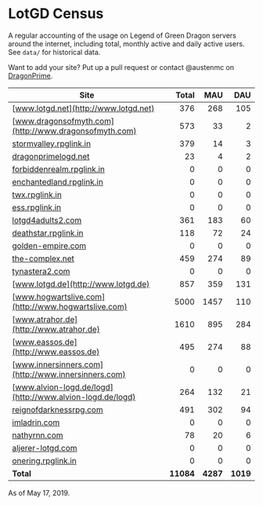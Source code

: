 # LotGD Census
A regular accounting of the usage on Legend of Green Dragon servers around the internet, including total, monthly active and daily active users. See `data/` for historical data.

Want to add your site? Put up a pull request or contact @austenmc on [DragonPrime](http://dragonprime.net).


Site | Total | MAU | DAU
--- | ---:| ---:| ---:
[www.lotgd.net](http://www.lotgd.net)|376|268|105
[www.dragonsofmyth.com](http://www.dragonsofmyth.com)|573|33|2
[stormvalley.rpglink.in](http://stormvalley.rpglink.in)|379|14|3
[dragonprimelogd.net](http://dragonprimelogd.net)|23|4|2
[forbiddenrealm.rpglink.in](http://forbiddenrealm.rpglink.in)|0|0|0
[enchantedland.rpglink.in](http://enchantedland.rpglink.in)|0|0|0
[twx.rpglink.in](http://twx.rpglink.in)|0|0|0
[ess.rpglink.in](http://ess.rpglink.in)|0|0|0
[lotgd4adults2.com](http://lotgd4adults2.com)|361|183|60
[deathstar.rpglink.in](http://deathstar.rpglink.in)|118|72|24
[golden-empire.com](http://golden-empire.com)|0|0|0
[the-complex.net](http://the-complex.net)|459|274|89
[tynastera2.com](http://tynastera2.com)|0|0|0
[www.lotgd.de](http://www.lotgd.de)|857|359|131
[www.hogwartslive.com](http://www.hogwartslive.com)|5000|1457|110
[www.atrahor.de](http://www.atrahor.de)|1610|895|284
[www.eassos.de](http://www.eassos.de)|495|274|88
[www.innersinners.com](http://www.innersinners.com)|0|0|0
[www.alvion-logd.de/logd](http://www.alvion-logd.de/logd)|264|132|21
[reignofdarknessrpg.com](http://reignofdarknessrpg.com)|491|302|94
[imladrin.com](http://imladrin.com)|0|0|0
[nathyrnn.com](http://nathyrnn.com)|78|20|6
[aljerer-lotgd.com](http://aljerer-lotgd.com)|0|0|0
[onering.rpglink.in](http://onering.rpglink.in)|0|0|0
**Total**|**11084**|**4287**|**1019**

As of May 17, 2019.
